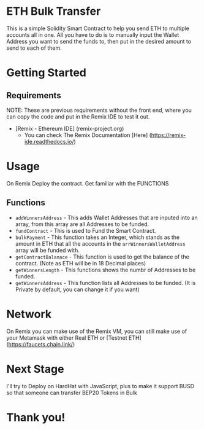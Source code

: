 # ETH Bulk Transfer

This is a simple Solidity Smart Contract to help you send ETH to multiple accounts all in one. All you have to do is to manually input the Wallet Address you want to send the funds to, then put in the desired amount to send to each of them.

# Getting Started

## Requirements

NOTE: These are previous requirements without the front end, where you can copy the code and put in the Remix IDE to test it out.

- [Remix - Ethereum IDE] (remix-project.org)
  - You can check The Remix Documentation [Here] (https://remix-ide.readthedocs.io/)

# Usage

On Remix Deploy the contract. Get familiar with the FUNCTIONS

## Functions

- `addWinnersAddress` - This adds Wallet Addresses that are inputed into an array, from this array are all Addresses to be funded.
- `fundContract` - This is used to Fund the Smart Contract.
- `bulkPayment` - This function takes an Integer, which stands as the amount in ETH that all the accounts in the `arrWinnersWalletAddress` array will be funded with.
- `getContractBalanace` - This function is used to get the balance of the contract. (Note as ETH will be in 18 Decimal places)
- `getWinnersLength` - This functions shows the numbr of Addresses to be funded.
- `getWinnersAddress` - This function lists all Addresses to be funded. (It is Private by default, you can change it if you want)

# Network

On Remix you can make use of the Remix VM, you can still make use of your Metamask with either Real ETH or [Testnet ETH] (https://faucets.chain.link/)

# Next Stage

I'll try to Deploy on HardHat with JavaScript, plus to make it support BUSD so that someone can transfer BEP20 Tokens in Bulk

# Thank you!

